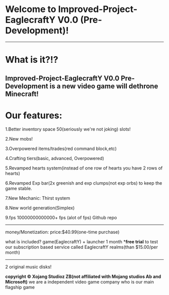 # Welcome to Improved-Project-EaglecraftY V0.0 (Pre-Development)!
------------------------------------------------------------------
# What is it?!?
Improved-Project-EaglecraftY V0.0 Pre-Development 
is a new video game will dethrone Minecraft!
------------------------------------------------------------------
# Our features:
1.Better inventory space 50(seriously we're not joking) slots!

2.New mobs!

3.Overpowered items/trades(red command block,etc)

4.Crafting tiers(basic, advanced, Overpowered)

5.Revamped hearts system(instead of one row of hearts you have 2 rows of hearts)

6.Revamped Exp bar(2x greenish and exp clumps(not exp orbs) to keep the game stable.

7.New Mechanic: Thirst system

8.New world generation(Simplex)

9.fps 10000000000000+ fps (alot of fps)
Github repo

-------------------------------------------------------------------
money/Monetization:
price:$40.99(one-time purchase)

what is included?
game(EaglecraftY) + launcher
1 month ***free trial** to test our subscription based service called EaglecraftY realms(than $15.00/per month)

--------------------------------------------------------------------
2 original music disks!

**copyright ©️ Xojang Studioz ZB(not affiliated with Mojang studios Ab and Microsoft)**
we are a independent video game company who is our main flagship game 
